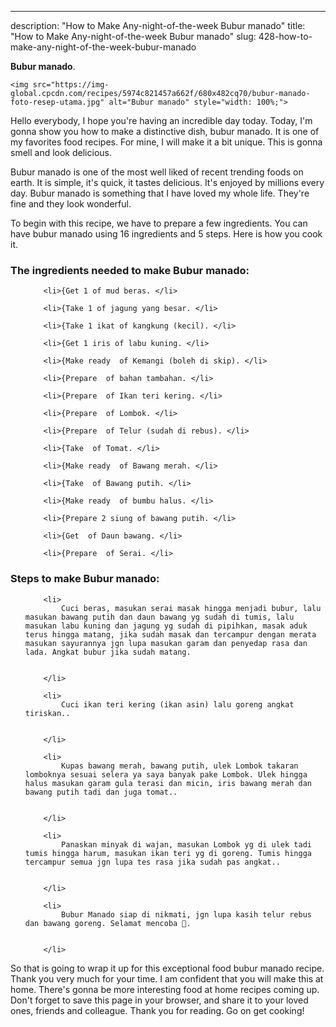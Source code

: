 ---
description: "How to Make Any-night-of-the-week Bubur manado"
title: "How to Make Any-night-of-the-week Bubur manado"
slug: 428-how-to-make-any-night-of-the-week-bubur-manado

<p>
	<strong>Bubur manado</strong>. 
	
</p>
<p>
	
	<img src="https://img-global.cpcdn.com/recipes/5974c821457a662f/680x482cq70/bubur-manado-foto-resep-utama.jpg" alt="Bubur manado" style="width: 100%;">
	
	
</p>
<p>
	Hello everybody, I hope you're having an incredible day today. Today, I'm gonna show you how to make a distinctive dish, bubur manado. It is one of my favorites food recipes. For mine, I will make it a bit unique. This is gonna smell and look delicious.
</p>
	
<p>
	
</p>
<p>
	Bubur manado is one of the most well liked of recent trending foods on earth. It is simple, it's quick, it tastes delicious. It's enjoyed by millions every day. Bubur manado is something that I have loved my whole life. They're fine and they look wonderful.
</p>

<p>
To begin with this recipe, we have to prepare a few ingredients. You can have bubur manado using 16 ingredients and 5 steps. Here is how you cook it.
</p>

<h3>The ingredients needed to make Bubur manado:</h3>

<ol>
	
		<li>{Get 1 of mud beras. </li>
	
		<li>{Take 1 of jagung yang besar. </li>
	
		<li>{Take 1 ikat of kangkung (kecil). </li>
	
		<li>{Get 1 iris of labu kuning. </li>
	
		<li>{Make ready  of Kemangi (boleh di skip). </li>
	
		<li>{Prepare  of bahan tambahan. </li>
	
		<li>{Prepare  of Ikan teri kering. </li>
	
		<li>{Prepare  of Lombok. </li>
	
		<li>{Prepare  of Telur (sudah di rebus). </li>
	
		<li>{Take  of Tomat. </li>
	
		<li>{Make ready  of Bawang merah. </li>
	
		<li>{Take  of Bawang putih. </li>
	
		<li>{Make ready  of bumbu halus. </li>
	
		<li>{Prepare 2 siung of bawang putih. </li>
	
		<li>{Get  of Daun bawang. </li>
	
		<li>{Prepare  of Serai. </li>
	
</ol>
<p>
	
</p>

<h3>Steps to make Bubur manado:</h3>

<ol>
	
		<li>
			Cuci beras, masukan serai masak hingga menjadi bubur, lalu masukan bawang putih dan daun bawang yg sudah di tumis, lalu masukan labu kuning dan jagung yg sudah di pipihkan, masak aduk terus hingga matang, jika sudah masak dan tercampur dengan merata masukan sayurannya jgn lupa masukan garam dan penyedap rasa dan lada. Angkat bubur jika sudah matang.
			
			
		</li>
	
		<li>
			Cuci ikan teri kering (ikan asin) lalu goreng angkat tiriskan..
			
			
		</li>
	
		<li>
			Kupas bawang merah, bawang putih, ulek Lombok takaran lomboknya sesuai selera ya saya banyak pake Lombok. Ulek hingga halus masukan garam gula terasi dan micin, iris bawang merah dan bawang putih tadi dan juga tomat..
			
			
		</li>
	
		<li>
			Panaskan minyak di wajan, masukan Lombok yg di ulek tadi tumis hingga harum, masukan ikan teri yg di goreng. Tumis hingga tercampur semua jgn lupa tes rasa jika sudah pas angkat..
			
			
		</li>
	
		<li>
			Bubur Manado siap di nikmati, jgn lupa kasih telur rebus dan bawang goreng. Selamat mencoba 🤗.
			
			
		</li>
	
</ol>

<p>
	
</p>

<p>
	So that is going to wrap it up for this exceptional food bubur manado recipe. Thank you very much for your time. I am confident that you will make this at home. There's gonna be more interesting food at home recipes coming up. Don't forget to save this page in your browser, and share it to your loved ones, friends and colleague. Thank you for reading. Go on get cooking!
</p>
